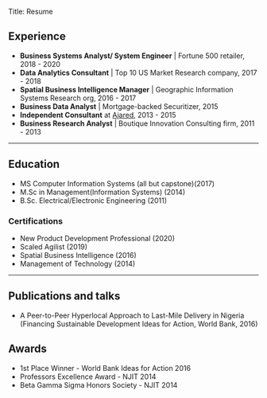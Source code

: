 Title: Resume

## Experience

- **Business Systems Analyst/ System Engineer** | Fortune 500 retailer, 2018 - 2020
- **Data Analytics Consultant** | Top 10 US Market Research company, 2017 - 2018
- **Spatial Business Intelligence Manager** | Geographic Information Systems Research org, 2016 - 2017 
- **Business Data Analyst** | Mortgage-backed Securitizer, 2015
- **Independent Consultant** at [Ajared](www.ajarged.ng), 2013 - 2015
- **Business Research Analyst** | Boutique Innovation Consulting firm, 2011 - 2013

---
## Education

- MS Computer Information Systems (all but capstone)(2017)
- M.Sc in Management(Information Systems) (2014)
- B.Sc. Electrical/Electronic Engineering (2011)

### Certifications

- New Product Development Professional (2020)
- Scaled Agilist (2019)
- Spatial Business Intelligence (2016)
- Management of Technology (2014)

---
## Publications and talks
- A Peer-to-Peer Hyperlocal Approach to Last-Mile Delivery in Nigeria (Financing Sustainable Development Ideas for Action, World Bank, 2016)

## Awards
- 1st Place Winner - World Bank Ideas for Action 2016
- Professors Excellence Award - NJIT 2014
- Beta Gamma Sigma Honors Society - NJIT 2014